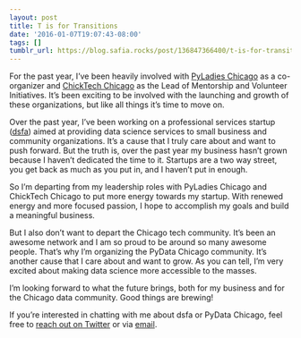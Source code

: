 ```yaml
---
layout: post
title: T is for Transitions
date: '2016-01-07T19:07:43-08:00'
tags: []
tumblr_url: https://blog.safia.rocks/post/136847366400/t-is-for-transitions
---
```

For the past year, I’ve been heavily involved with [PyLadies Chicago](https://twitter.com/PyLadiesChicago) as a co-organizer and [ChickTech Chicago](http://chicago.chicktech.org) as the Lead of Mentorship and Volunteer Initiatives. It’s been exciting to be involved with the launching and growth of these organizations, but like all things it’s time to move on.

Over the past year, I’ve been working on a professional services startup ([dsfa](http://dsfa.io)) aimed at providing data science services to small business and community organizations. It’s a cause that I truly care about and want to push forward. But the truth is, over the past year my business hasn’t grown because I haven’t dedicated the time to it. Startups are a two way street, you get back as much as you put in, and I haven’t put in enough.

So I’m departing from my leadership roles with PyLadies Chicago and ChickTech Chicago to put more energy towards my startup. With renewed energy and more focused passion, I hope to accomplish my goals and build a meaningful business.

But I also don’t want to depart the Chicago tech community. It’s been an awesome network and I am so proud to be around so many awesome people. That’s why I’m organizing the PyData Chicago community. It’s another cause that I care about and want to grow. As you can tell, I’m very excited about making data science more accessible to the masses.

I’m looking forward to what the future brings, both for my business and for the Chicago data community. Good things are brewing!

If you’re interested in chatting with me about dsfa or PyData Chicago, feel free to [reach out on Twitter](https://twitter.com/captainsafia) or via [email](mailto:safia@safia.rocks).

